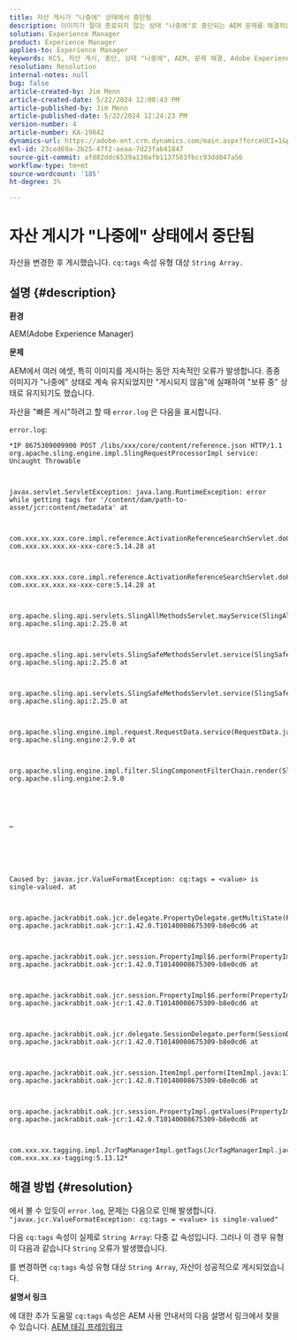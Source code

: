 ```yaml
---
title: 자산 게시가 "나중에" 상태에서 중단됨
description: 이미지가 절대 종료되지 않는 상태 "나중에"로 중단되는 AEM 문제를 해결하는 방법을 알아보고 다른 때에는 "보류 중" 상태로 중단되었습니다.
solution: Experience Manager
product: Experience Manager
applies-to: Experience Manager
keywords: KCS, 자산 게시, 중단, 상태 "나중에", AEM, 문제 해결, Adobe Experience Manager
resolution: Resolution
internal-notes: null
bug: false
article-created-by: Jim Menn
article-created-date: 5/22/2024 12:00:43 PM
article-published-by: Jim Menn
article-published-date: 5/22/2024 12:24:23 PM
version-number: 4
article-number: KA-19842
dynamics-url: https://adobe-ent.crm.dynamics.com/main.aspx?forceUCI=1&pagetype=entityrecord&etn=knowledgearticle&id=87824ae5-3218-ef11-9f8a-6045bd006268
exl-id: 23ced69a-2b25-47f2-aeaa-7d23fab41847
source-git-commit: afd82ddc6539a130afb1137583fbcc93dd047a56
workflow-type: tm+mt
source-wordcount: '185'
ht-degree: 3%

---
```


# 자산 게시가 &quot;나중에&quot; 상태에서 중단됨


자산을 변경한 후 게시했습니다. `cq:tags` 속성 유형 대상 `String Array.`

## 설명 {#description}


<b>환경</b>

AEM(Adobe Experience Manager)

<b>문제</b>

AEM에서 여러 에셋, 특히 이미지를 게시하는 동안 지속적인 오류가 발생합니다. 종종 이미지가 &quot;나중에&quot; 상태로 계속 유지되었지만 &quot;게시되지 않음&quot;에 실패하여 &quot;보류 중&quot; 상태로 유지되기도 했습니다.

자산을 &quot;빠른 게시&quot;하려고 할 때 `error.log` 은 다음을 표시합니다.

`error.log`:


```
*IP 8675309009900 POST /libs/xxx/core/content/reference.json HTTP/1.1 org.apache.sling.engine.impl.SlingRequestProcessorImpl service: Uncaught Throwable



javax.servlet.ServletException: java.lang.RuntimeException: error while getting tags for '/content/dam/path-to-asset/jcr:content/metadata' at

 

com.xxx.xx.xxx.core.impl.reference.ActivationReferenceSearchServlet.doGet(ActivationReferenceSearchServlet.java:140) com.xxx.xx.xxx.xx-xxx-core:5.14.28 at



com.xxx.xx.xxx.core.impl.reference.ActivationReferenceSearchServlet.doPost(ActivationReferenceSearchServlet.java:100) com.xxx.xx.xxx.xx-xxx-core:5.14.28 at

 

org.apache.sling.api.servlets.SlingAllMethodsServlet.mayService(SlingAllMethodsServlet.java:146) org.apache.sling.api:2.25.0 at

 

org.apache.sling.api.servlets.SlingSafeMethodsServlet.service(SlingSafeMethodsServlet.java:342) org.apache.sling.api:2.25.0 at



org.apache.sling.api.servlets.SlingSafeMethodsServlet.service(SlingSafeMethodsServlet.java:374) org.apache.sling.api:2.25.0 at



org.apache.sling.engine.impl.request.RequestData.service(RequestData.java:583) org.apache.sling.engine:2.9.0 at



org.apache.sling.engine.impl.filter.SlingComponentFilterChain.render(SlingComponentFilterChain.java:45) org.apache.sling.engine:2.9.0





…






Caused by: javax.jcr.ValueFormatException: cq:tags = <value> is single-valued. at



org.apache.jackrabbit.oak.jcr.delegate.PropertyDelegate.getMultiState(PropertyDelegate.java:137) org.apache.jackrabbit.oak-jcr:1.42.0.T10140008675309-b8e0cd6 at



org.apache.jackrabbit.oak.jcr.session.PropertyImpl$6.perform(PropertyImpl.java:266) org.apache.jackrabbit.oak-jcr:1.42.0.T10140008675309-b8e0cd6 at



org.apache.jackrabbit.oak.jcr.session.PropertyImpl$6.perform(PropertyImpl.java:261) org.apache.jackrabbit.oak-jcr:1.42.0.T10140008675309-b8e0cd6 at

 

org.apache.jackrabbit.oak.jcr.delegate.SessionDelegate.perform(SessionDelegate.java:210) org.apache.jackrabbit.oak-jcr:1.42.0.T10140008675309-b8e0cd6 at

 

org.apache.jackrabbit.oak.jcr.session.ItemImpl.perform(ItemImpl.java:112) org.apache.jackrabbit.oak-jcr:1.42.0.T10140008675309-b8e0cd6 at

 

org.apache.jackrabbit.oak.jcr.session.PropertyImpl.getValues(PropertyImpl.java:261) org.apache.jackrabbit.oak-jcr:1.42.0.T10140008675309-b8e0cd6 at

 

com.xxx.xx.tagging.impl.JcrTagManagerImpl.getTags(JcrTagManagerImpl.java:797) com.xxx.xx.xx-tagging:5.13.12*
```



## 해결 방법 {#resolution}


에서 볼 수 있듯이 `error.log`, 문제는 다음으로 인해 발생합니다. `"javax.jcr.ValueFormatException: cq:tags = <value> is single-valued"`

다음 `cq:tags` 속성이 실제로 `String Array`: 다중 값 속성입니다. 그러나 이 경우 유형이 다음과 같습니다 `String` 오류가 발생했습니다.

를 변경하면 `cq:tags` 속성 유형 대상 `String Array`, 자산이 성공적으로 게시되었습니다.

<b>설명서 링크</b>

에 대한 추가 도움말 `cq:tags` 속성은 AEM 사용 안내서의 다음 설명서 링크에서 찾을 수 있습니다.
[AEM 태깅 프레임워크](https://experienceleague.adobe.com/en/docs/experience-manager-65/content/implementing/developing/platform/tagging/framework)
